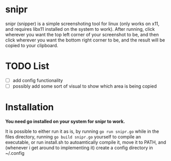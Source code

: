 # snipr

snipr (snipper) is a simple screenshoting tool for linux (only works on x11, and requires libx11 installed on the system to work).
After running, click wherever you want the top left corner of your screenshot to be, and then click wherever you want the bottom right corner to be, and the result will be copied to your clipboard.

# TODO List
- [ ] add config functionality
- [ ] possibly add some sort of visual to show which area is being copied

# Installation
**You need go installed on your system for snipr to work.**

It is possible to either run it as is, by running `go run snipr.go` while in the files directory, running `go build snipr.go` yourself to compile an executable, or run install.sh to autoamtically compile it, move it to PATH, and (whenever i get around to implementing it) create a config directory in ~/.config
